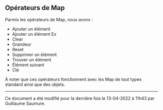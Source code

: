 ## Opérateurs de Map ##

Parmis les opérateurs de Map, nous avons :

- Ajouter un élément
- Ajouter un élément Ex
- Clear
- Grandeur
- Reset
- Supprimer un élément
- Trouver un élément
- Élément suivant
- Clé

À noter que ces opérateurs fonctionnent avec les Map de tout types standard ainsi que des objets.

---

Ce document a été modifié pour la dernière fois le 13-04-2022 à 11h43 par Guillaume Saumure. 














